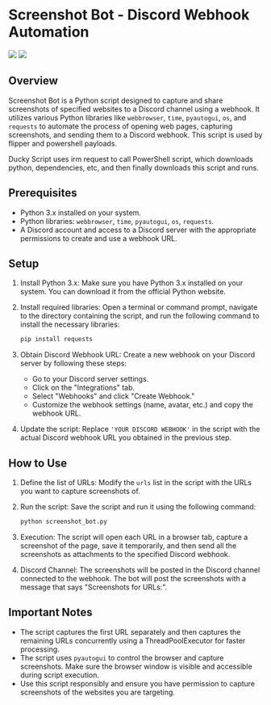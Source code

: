 # Screenshot Bot - Discord Webhook Automation
![](https://img.shields.io/badge/-Python-purple)
![](https://img.shields.io/badge/-Windows-yellow)


## Overview

Screenshot Bot is a Python script designed to capture and share screenshots of specified websites to a Discord channel using a webhook. It utilizes various Python libraries like `webbrowser`, `time`, `pyautogui`, `os`, and `requests` to automate the process of opening web pages, capturing screenshots, and sending them to a Discord webhook.
This script is used by flipper and powershell payloads.

Ducky Script uses irm request to call PowerShell script, which downloads python, dependencies, etc, and then finally downloads this script and runs.

## Prerequisites

- Python 3.x installed on your system.
- Python libraries: `webbrowser`, `time`, `pyautogui`, `os`, `requests`.
- A Discord account and access to a Discord server with the appropriate permissions to create and use a webhook URL.

## Setup

1. Install Python 3.x: Make sure you have Python 3.x installed on your system. You can download it from the official Python website.

2. Install required libraries: Open a terminal or command prompt, navigate to the directory containing the script, and run the following command to install the necessary libraries:

   ```bash
   pip install requests
   ```

3. Obtain Discord Webhook URL: Create a new webhook on your Discord server by following these steps:
   - Go to your Discord server settings.
   - Click on the "Integrations" tab.
   - Select "Webhooks" and click "Create Webhook."
   - Customize the webhook settings (name, avatar, etc.) and copy the webhook URL.

4. Update the script: Replace `'YOUR DISCORD WEBHOOK'` in the script with the actual Discord webhook URL you obtained in the previous step.

## How to Use

1. Define the list of URLs: Modify the `urls` list in the script with the URLs you want to capture screenshots of.

2. Run the script: Save the script and run it using the following command:

   ```bash
   python screenshot_bot.py
   ```

3. Execution: The script will open each URL in a browser tab, capture a screenshot of the page, save it temporarily, and then send all the screenshots as attachments to the specified Discord webhook.

4. Discord Channel: The screenshots will be posted in the Discord channel connected to the webhook. The bot will post the screenshots with a message that says "Screenshots for URLs:".

## Important Notes

- The script captures the first URL separately and then captures the remaining URLs concurrently using a ThreadPoolExecutor for faster processing.
- The script uses `pyautogui` to control the browser and capture screenshots. Make sure the browser window is visible and accessible during script execution.
- Use this script responsibly and ensure you have permission to capture screenshots of the websites you are targeting.
